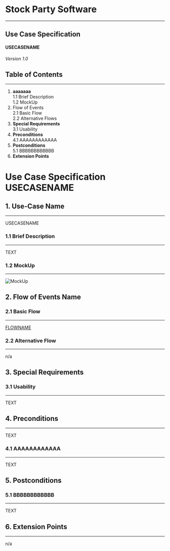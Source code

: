 # Stock Party Software #
---
## Use Case Specification ##
#### USECASENAME ####
 
*Version 1.0*   
    


## Table of Contents ##
---
1. **aaaaaaa**         
1.1 Brief Description     
1.2 MockUp       
2. Flow of Events    
2.1 Basic Flow     
2.2 Alternative Flows    
3. **Special Requirements**    
3.1 Usability              
4. **Preconditions**        
4.1 AAAAAAAAAAAA     
5. **Postconditions**     
5.1 BBBBBBBBBBBB
6. **Extension Points**


# Use Case Specification USECASENAME #

## 1.  Use-Case Name ##
---
USECASENAME

### 1.1  Brief Description ###
---
TEXT   
### 1.2  MockUp ###
---
![MockUp](BILDLINK)

## 2. Flow of Events Name ##
### 2.1 Basic Flow ###
---
[FLOWNAME](FLOWLINK)     

### 2.2 Alternative Flow ###
---
n/a    
    
## 3. Special Requirements ##
### 3.1 Usability ###
---
TEXT

## 4. Preconditions ##
---
TEXT

### 4.1 AAAAAAAAAAAA ###
---
TEXT

## 5. Postconditions ##
### 5.1 BBBBBBBBBBBB ###
---

TEXT

## 6. Extension Points ##
---
n/a
    